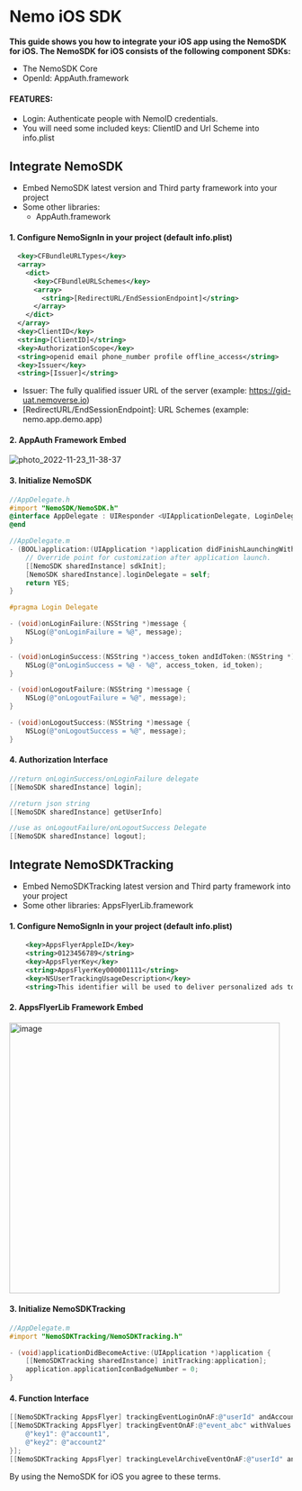 # Nemo iOS SDK

**This guide shows you how to integrate your iOS app using the NemoSDK for iOS. The NemoSDK for iOS consists of the following component SDKs:**
  - The NemoSDK Core
  - OpenId: AppAuth.framework
  

#### FEATURES:
  - Login: Authenticate people with NemoID credentials.
  - You will need some included keys: ClientID and Url Scheme into info.plist
  
## Integrate NemoSDK

- Embed NemoSDK latest version and Third party framework into your project
- Some other libraries: 
  - AppAuth.framework

#### 1. Configure NemoSignIn in your project (default info.plist)
  ```xml
    <key>CFBundleURLTypes</key>
    <array>
      <dict>
        <key>CFBundleURLSchemes</key>
        <array>
          <string>[RedirectURL/EndSessionEndpoint]</string>
        </array>
      </dict>
    </array>
    <key>ClientID</key>
    <string>[ClientID]</string>
    <key>AuthorizationScope</key>
    <string>openid email phone_number profile offline_access</string>
    <key>Issuer</key>
    <string>[Issuer]</string>
  ```
  - Issuer: The fully qualified issuer URL of the server (example: https://gid-uat.nemoverse.io)
  - [RedirectURL/EndSessionEndpoint]: URL Schemes (example: nemo.app.demo.app)
  
#### 2. AppAuth Framework Embed
![photo_2022-11-23_11-38-37](https://user-images.githubusercontent.com/94542020/203470313-a5eed93b-1e10-43cd-bee2-bf95c4bd5768.jpg)

#### 3. Initialize NemoSDK
```objectivec
//AppDelegate.h
#import "NemoSDK/NemoSDK.h"
@interface AppDelegate : UIResponder <UIApplicationDelegate, LoginDelegate>
@end

//AppDelegate.m
- (BOOL)application:(UIApplication *)application didFinishLaunchingWithOptions:(NSDictionary *)launchOptions {
    // Override point for customization after application launch.
    [[NemoSDK sharedInstance] sdkInit];
    [NemoSDK sharedInstance].loginDelegate = self;
    return YES;
}

#pragma Login Delegate

- (void)onLoginFailure:(NSString *)message {
    NSLog(@"onLoginFailure = %@", message);
}

- (void)onLoginSuccess:(NSString *)access_token andIdToken:(NSString *)id_token {
    NSLog(@"onLoginSuccess = %@ - %@", access_token, id_token);
}

- (void)onLogoutFailure:(NSString *)message {
    NSLog(@"onLogoutFailure = %@", message);
}

- (void)onLogoutSuccess:(NSString *)message {
    NSLog(@"onLogoutSuccess = %@", message);
}
```

#### 4. Authorization Interface
```objectivec
//return onLoginSuccess/onLoginFailure delegate
[[NemoSDK sharedInstance] login];

//return json string
[[NemoSDK sharedInstance] getUserInfo]

//use as onLogoutFailure/onLogoutSuccess Delegate
[[NemoSDK sharedInstance] logout];
```

## Integrate NemoSDKTracking

- Embed NemoSDKTracking latest version and Third party framework into your project
- Some other libraries: AppsFlyerLib.framework

#### 1. Configure NemoSignIn in your project (default info.plist)
```xml    
    <key>AppsFlyerAppleID</key>
    <string>0123456789</string>
    <key>AppsFlyerKey</key>
    <string>AppsFlyerKey000001111</string>
    <key>NSUserTrackingUsageDescription</key>
    <string>This identifier will be used to deliver personalized ads to you.</string>
  ```
#### 2. AppsFlyerLib Framework Embed
<img width="481" alt="image" src="https://user-images.githubusercontent.com/94542020/206948974-63591ccb-6631-4032-857c-2104a8775b41.png">

#### 3. Initialize NemoSDKTracking
```objectivec
//AppDelegate.m
#import "NemoSDKTracking/NemoSDKTracking.h"

- (void)applicationDidBecomeActive:(UIApplication *)application {
    [[NemoSDKTracking sharedInstance] initTracking:application];
    application.applicationIconBadgeNumber = 0;
}
```

#### 4. Function Interface
```objectivec
[[NemoSDKTracking AppsFlyer] trackingEventLoginOnAF:@"userId" andAccount:@"account"];
[[NemoSDKTracking AppsFlyer] trackingEventOnAF:@"event_abc" withValues:@{
    @"key1": @"account1",
    @"key2": @"account2"
}];
[[NemoSDKTracking AppsFlyer] trackingLevelArchiveEventOnAF:@"userId" andAccount:@"account" andLevel:@"12301"];
```

By using the NemoSDK for iOS you agree to these terms.
